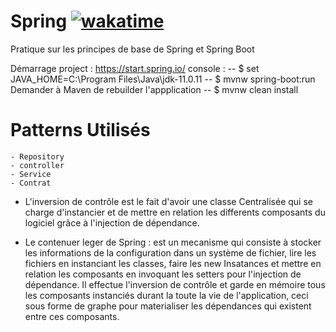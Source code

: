 # Spring [![wakatime](https://wakatime.com/badge/github/josue-lubaki/SpringBoot-Pratices.svg)](https://wakatime.com/badge/github/josue-lubaki/SpringBoot-Pratices)
 Pratique sur les principes de base de Spring et Spring Boot

Démarrage project : https://start.spring.io/
console :
-- $ set JAVA_HOME=C:\Program Files\Java\jdk-11.0.11
-- $ mvnw spring-boot:run
Demander à Maven de rebuilder l'appplication
-- $ mvnw clean install

# Patterns Utilisés
    - Repository
    - controller
    - Service
    - Contrat

* L'inversion de contrôle est le fait d'avoir une classe Centralisée qui se charge d'instancier et de mettre en relation les differents composants du logiciel
grâce à l'injection de dépendance.

* Le contenuer leger de Spring : est un mecanisme qui consiste à stocker les informations de la configuration dans un système de fichier, lire les fichiers en instanciant les classes, faire les new Insatances et mettre en relation les composants en invoquant les setters pour l'injection de dépendance. Il effectue l'inversion de contrôle et garde en mémoire tous les composants instanciés durant la toute la vie de l'application, ceci sous forme de graphe pour materialiser les dépendances qui existent entre ces composants.
